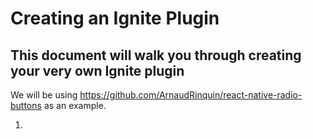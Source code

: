 # Creating an Ignite Plugin

## This document will walk you through creating your very own Ignite plugin

We will be using https://github.com/ArnaudRinquin/react-native-radio-buttons as an example.

1. 
